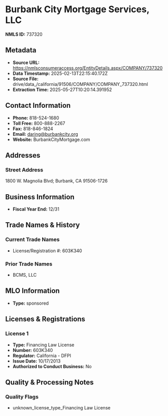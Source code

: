 # Burbank City Mortgage Services, LLC

**NMLS ID:** 737320

## Metadata
- **Source URL:** https://nmlsconsumeraccess.org/EntityDetails.aspx/COMPANY/737320
- **Data Timestamp:** 2025-02-13T22:15:40.172Z
- **Source File:** drive/data_/california/91506/COMPANY/COMPANY_737320.html
- **Extraction Time:** 2025-05-27T10:20:14.391952

## Contact Information
- **Phone:** 818-524-1680
- **Toll Free:** 800-888-2267
- **Fax:** 818-846-1824
- **Email:** daring@burbankcity.org
- **Website:** BurbankCityMortgage.com

## Addresses
### Street Address
1800 W. Magnolia Blvd; Burbank, CA 91506-1726

## Business Information
- **Fiscal Year End:** 12/31

## Trade Names & History
### Current Trade Names
- License/Registration #: 603K340

### Prior Trade Names
- BCMS, LLC

## MLO Information
- **Type:** sponsored

## Licenses & Registrations

### License 1
- **Type:** Financing Law License
- **Number:** 603K340
- **Regulator:** California - DFPI
- **Issue Date:** 10/17/2013
- **Authorized to Conduct Business:** No

## Quality & Processing Notes
### Quality Flags
- unknown_license_type_Financing Law License
